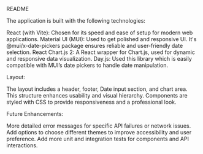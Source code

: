 README

The application is built with the following technologies:

React (with Vite): Chosen for its speed and ease of setup for modern web applications.
Material UI (MUI): Used to get polished and responsive UI. It's  @mui/x-date-pickers package ensures reliable and user-friendly date selection.
React Chart.js 2: A React wrapper for Chart.js, used for dynamic and responsive data visualization.
Day.js: Used this library which is easily compatible with MUI’s date pickers to handle date manipulation.


Layout:

The layout includes a header, footer, Date input section, and chart area. This structure enhances usability and visual hierarchy.
Components are styled with CSS to provide responsiveness and a professional look.

Future Enhancements:

More detailed error messages for specific API failures or network issues.
Add options to choose different themes to improve accessibility and user preference.
Add more unit and integration tests for components and API interactions.
